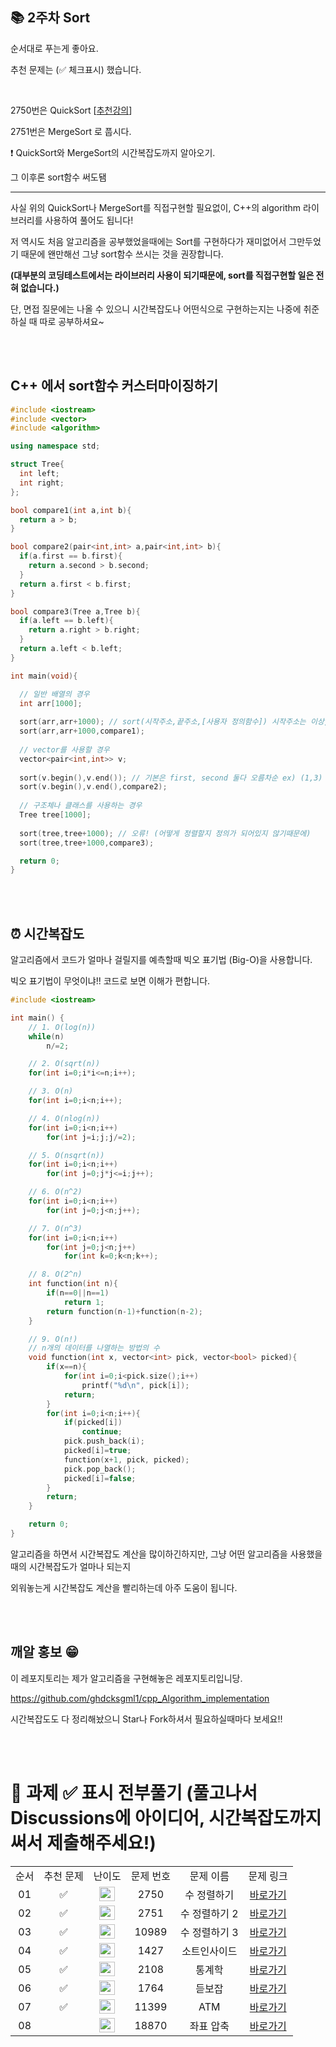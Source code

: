 ## 📚 2주차 Sort

순서대로 푸는게 좋아요.

추천 문제는 (✅ 체크표시) 했습니다.

<br/>

2750번은 QuickSort [[추천강의](https://www.youtube.com/watch?v=7BDzle2n47c)]

2751번은 MergeSort 로 풉시다.

❗️ QuickSort와 MergeSort의 시간복잡도까지 알아오기.

그 이후론 sort함수 써도됌

---

사실 위의 QuickSort나 MergeSort를 직접구현할 필요없이, C++의 algorithm 라이브러리를 사용하여 풀어도 됩니다!

저 역시도 처음 알고리즘을 공부했었을때에는 Sort를 구현하다가 재미없어서 그만두었기 때문에 왠만해선 그냥 sort함수 쓰시는 것을 권장합니다.

**(대부분의 코딩테스트에서는 라이브러리 사용이 되기때문에, sort를 직접구현할 일은 전혀 없습니다.)**

단, 면접 질문에는 나올 수 있으니 시간복잡도나 어떤식으로 구현하는지는 나중에 취준하실 때 따로 공부하셔요~

<br/><br/>

## C++ 에서 sort함수 커스터마이징하기

```c++
#include <iostream>
#include <vector>
#include <algorithm>

using namespace std;

struct Tree{
  int left;
  int right;
};

bool compare1(int a,int b){
  return a > b;
}

bool compare2(pair<int,int> a,pair<int,int> b){
  if(a.first == b.first){
    return a.second > b.second;
  }
  return a.first < b.first;
}

bool compare3(Tree a,Tree b){
  if(a.left == b.left){
    return a.right > b.right;
  }
  return a.left < b.left;
}

int main(void){

  // 일반 배열의 경우
  int arr[1000];
  
  sort(arr,arr+1000); // sort(시작주소,끝주소,[사용자 정의함수]) 시작주소는 이상, 끝주소는 미만이라고 생각하심 편해요~ (기본으로 오름차순으로 정렬한다.)
  sort(arr,arr+1000,compare1); 
  
  // vector를 사용할 경우
  vector<pair<int,int>> v;
  
  sort(v.begin(),v.end()); // 기본은 first, second 둘다 오름차순 ex) (1,3) (2,2) (1,1)이 있으면, (1,1) (1,3) (2,2) 이런식으로 정렬됨.
  sort(v.begin(),v.end(),compare2);
  
  // 구조체나 클래스를 사용하는 경우
  Tree tree[1000];
  
  sort(tree,tree+1000); // 오류! (어떻게 정렬할지 정의가 되어있지 않기때문에)
  sort(tree,tree+1000,compare3);

  return 0;
}
```

<br/><br/>

## ⏰ 시간복잡도

알고리즘에서 코드가 얼마나 걸릴지를 예측할때 빅오 표기법 (Big-O)을 사용합니다.

빅오 표기법이 무엇이냐!! 코드로 보면 이해가 편합니다.

```c++
#include <iostream>

int main() {
    // 1. O(log(n))
    while(n)
        n/=2;

    // 2. O(sqrt(n))
    for(int i=0;i*i<=n;i++);

    // 3. O(n)
    for(int i=0;i<n;i++);

    // 4. O(nlog(n))
    for(int i=0;i<n;i++)
        for(int j=i;j;j/=2);

    // 5. O(nsqrt(n))
    for(int i=0;i<n;i++)
        for(int j=0;j*j<=i;j++);

    // 6. O(n^2)
    for(int i=0;i<n;i++)
        for(int j=0;j<n;j++);

    // 7. O(n^3)
    for(int i=0;i<n;i++)
        for(int j=0;j<n;j++)
            for(int k=0;k<n;k++);

    // 8. O(2^n)
    int function(int n){
        if(n==0||n==1)
            return 1;
        return function(n-1)+function(n-2);
    }

    // 9. O(n!)
    // n개의 데이터를 나열하는 방법의 수
    void function(int x, vector<int> pick, vector<bool> picked){
        if(x==n){
            for(int i=0;i<pick.size();i++)
                printf("%d\n", pick[i]);
            return;
        }
        for(int i=0;i<n;i++){
            if(picked[i])
                continue;
            pick.push_back(i);
            picked[i]=true;
            function(x+1, pick, picked);
            pick.pop_back();
            picked[i]=false;
        }
        return;
    }

    return 0;
}

```

알고리즘을 하면서 시간복잡도 계산을 많이하긴하지만, 그냥 어떤 알고리즘을 사용했을때의 시간복잡도가 얼마나 되는지

외워놓는게 시간복잡도 계산을 빨리하는데 아주 도움이 됩니다.

<br/><br/>

## 깨알 홍보 😁

이 레포지토리는 제가 알고리즘을 구현해놓은 레포지토리입니당.

https://github.com/ghdcksgml1/cpp_Algorithm_implementation

시간복잡도도 다 정리해놨으니 Star나 Fork하셔서 필요하실때마다 보세요!!

<br/><br/>

# 📘 과제 ✅ 표시 전부풀기 (풀고나서 Discussions에 아이디어, 시간복잡도까지 써서 제출해주세요!)

<table>
  <tr>
    <td align="center">순서</td>
    <td align="center">추천 문제</td>
    <td align="center">난이도</td>
    <td align="center">문제 번호</td>
    <td align="center">문제 이름</td>
    <td align="center">문제 링크</td>
  </tr>
  <tr>
    <td align="center">01</td>
    <td align="center">✅</td>
    <td align="center"><img height="23px" width="25px" src="https://d2gd6pc034wcta.cloudfront.net/tier/5.svg"></td>
    <td align="center">2750</td>
    <td align="center">수 정렬하기</td>
    <td align="center"><a href="https://www.acmicpc.net/problem/2750">바로가기</a></td>
  </tr>
  <tr>
    <td align="center">02</td>
    <td align="center">✅</td>
    <td align="center"><img height="23px" width="25px" src="https://d2gd6pc034wcta.cloudfront.net/tier/6.svg"></td>
    <td align="center">2751</td>
    <td align="center">수 정렬하기 2</td>
    <td align="center"><a href="https://www.acmicpc.net/problem/2751">바로가기</a></td>
  </tr>
  <tr>
    <td align="center">03</td>
    <td align="center">✅</td>
    <td align="center"><img height="23px" width="25px" src="https://d2gd6pc034wcta.cloudfront.net/tier/6.svg"></td>
    <td align="center">10989</td>
    <td align="center">수 정렬하기 3</td>
    <td align="center"><a href="https://www.acmicpc.net/problem/10989">바로가기</a></td>
  </tr>
  <tr>
    <td align="center">04</td>
    <td align="center">✅</td>
    <td align="center"><img height="23px" width="25px" src="https://d2gd6pc034wcta.cloudfront.net/tier/6.svg"></td>
    <td align="center">1427</td>
    <td align="center">소트인사이드</td>
    <td align="center"><a href="https://www.acmicpc.net/problem/1427">바로가기</a></td>
  </tr>
  <tr>
    <td align="center">05</td>
    <td align="center">✅</td>
    <td align="center"><img height="23px" width="25px" src="https://d2gd6pc034wcta.cloudfront.net/tier/7.svg"></td>
    <td align="center">2108</td>
    <td align="center">통계학</td>
    <td align="center"><a href="https://www.acmicpc.net/problem/2108">바로가기</a></td>
  </tr>
  <tr>
    <td align="center">06</td>
    <td align="center">✅</td>
    <td align="center"><img height="23px" width="25px" src="https://d2gd6pc034wcta.cloudfront.net/tier/7.svg"></td>
    <td align="center">1764</td>
    <td align="center">듣보잡</td>
    <td align="center"><a href="https://www.acmicpc.net/problem/1764">바로가기</a></td>
  </tr>
  <tr>
    <td align="center">07</td>
    <td align="center">✅</td>
    <td align="center"><img height="23px" width="25px" src="https://d2gd6pc034wcta.cloudfront.net/tier/8.svg"></td>
    <td align="center">11399</td>
    <td align="center">ATM</td>
    <td align="center"><a href="https://www.acmicpc.net/problem/11399">바로가기</a></td>
  </tr>
  <tr>
    <td align="center">08</td>
    <td align="center"></td>
    <td align="center"><img height="23px" width="25px" src="https://d2gd6pc034wcta.cloudfront.net/tier/9.svg"></td>
    <td align="center">18870</td>
    <td align="center">좌표 압축</td>
    <td align="center"><a href="https://www.acmicpc.net/problem/18870">바로가기</a></td>
  </tr>
</table>

<br/><br/>
